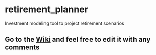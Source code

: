 # retirement_planner
Investment modeling tool to project retirement scenarios

## Go to the [Wiki](https://github.com/labroid/retirement_planner/wiki) and feel free to edit it with any comments
